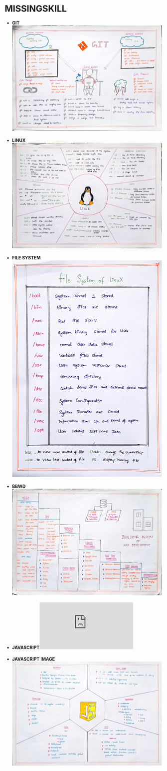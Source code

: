 # MISSINGSKILL
* #### GIT![git](https://github.com/DEVENDRAN-S/GLJ/blob/master/git.jpg)
* #### LINUX![linux](https://github.com/DEVENDRAN-S/GLJ/blob/master/linux.jpg)
* #### FILE SYSTEM ![FILESYSTEM](https://github.com/DEVENDRAN-S/GLJ/blob/master/file%20system.jpg)
* #### BBWD ![BBWD](https://github.com/DEVENDRAN-S/GLJ/blob/master/bbwd.jpg)
* #### JAVASCRIPT![JAVASCRIPT MARKDOWN](https://github.com/DEVENDRAN-S/GLJ/blob/master/javascript.md) 
* #### JAVASCRIPT IMAGE ![IMAGE](https://github.com/DEVENDRAN-S/GLJ/blob/master/js.jpg)

